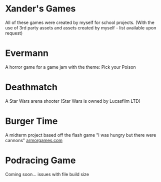 # Xander's Games

All of these games were created by myself for school projects. (With the use of 3rd party assets and assets created by myself - list available upon request)

# Evermann
A horror game for a game jam with the theme: Pick your Poison

# Deathmatch
A Star Wars arena shooter (Star Wars is owned by Lucasfilm LTD)

# Burger Time
A midterm project based off the flash game "I was hungry but there were cannons" [armorgames.com](https://armorgames.com/play/5481/i-was-hungry-but-there-were-cannons)

# Podracing Game
Coming soon... issues with file build size
